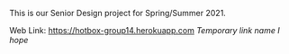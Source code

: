 This is our Senior Design project for Spring/Summer 2021. 

Web Link: https://hotbox-group14.herokuapp.com *Temporary link name I hope*